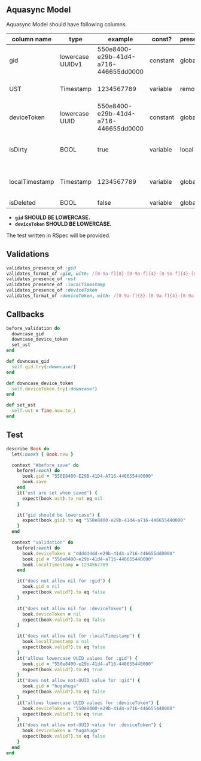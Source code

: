 Aquasync Model
---

Aquasync Model should have following columns.

|column name   |type     |example                             |const?  |presence |origin |description|
|--------------|---------|------------------------------------|--------|---------|-------|-----------|
|gid           |lowercase UUIDv1   |550e8400-e29b-41d4-a716-446655dd0000|constant|global   |local  |generated locally when object created|
|UST           |Timestamp|1234567789                          |variable|remote   |remote |time when the data get merged to the master|
|deviceToken   |lowercase UUID     |550e8400-e29b-41d4-a716-446655dd0000|constant|global   |local  |notate which device is the origin of the data|
|isDirty       |BOOL     |true                                |variable|local    |local  |true when modified/created (do not set while synchronization)|
|localTimestamp|Timestamp|1234567789                          |variable|global   |local  |time when last modified (do not set while synchronization)|
|isDeleted     |BOOL     |false                               |variable|global   |local  |for soft deletion|

- **`gid` SHOULD BE LOWERCASE.**
- **`deviceToken` SHOULD BE LOWERCASE.**

The test written in RSpec will be provided.

Validations
---

```rb
validates_presence_of :gid
validates_format_of :gid, with: /[0-9a-f]{8}-[0-9a-f]{4}-[0-9a-f]{4}-[0-9a-f]{4}-[0-9a-f]{12}/
validates_presence_of :ust
validates_presence_of :localTimestamp
validates_presence_of :deviceToken
validates_format_of :deviceToken, with: /[0-9a-f]{8}-[0-9a-f]{4}-[0-9a-f]{4}-[0-9a-f]{4}-[0-9a-f]{12}/
```

Callbacks
---

```rb
before_validation do
  downcase_gid
  downcase_device_token
  set_ust
end

def downcase_gid
  self.gid.try(:downcase!)
end

def downcase_device_token
  self.deviceToken.try(:downcase!)
end

def set_ust
  self.ust = Time.now.to_i
end
```

Test
---

```rb
describe Book do
  let(:book) { Book.new }

  context "#before_save" do
    before(:each) do
      book.gid = "550E8400-E29B-41D4-A716-446655440000"
      book.save
    end
    it("ust are set when saved") {
      expect(book.ust).to_not eq nil
    }

    it("gid should be lowercase") {
      expect(book.gid).to eq "550e8400-e29b-41d4-a716-446655440000"
    }
  end

  context "validation" do
    before(:each) do
      book.deviceToken = "dddddddd-e29b-41d4-a716-446655dd0000"
      book.gid = "550e8400-e29b-41d4-a716-446655440000"
      book.localTimestamp = 1234567789
    end

    it("does not allow nil for :gid") {
      book.gid = nil
      expect(book.valid?).to eq false
    }

    it("does not allow nil for :deviceToken") {
      book.deviceToken = nil
      expect(book.valid?).to eq false
    }

    it("does not allow nil for :localTimestamp") {
      book.localTimestamp = nil
      expect(book.valid?).to eq false
    }
    it("allows lowercase UUID values for :gid") {
      book.gid = "550e8400-e29b-41d4-a716-446655440000"
      expect(book.valid?).to eq true
    }
    it("does not allow not-UUID value for :gid") {
      book.gid = "hugahuga"
      expect(book.valid?).to eq false
    }
    it("allows lowercase UUID values for :deviceToken") {
      book.deviceToken = "550e8400-e29b-41d4-a716-446655440000"
      expect(book.valid?).to eq true
    }
    it("does not allow not-UUID value for :deviceToken") {
      book.deviceToken = "hugahuga"
      expect(book.valid?).to eq false
    }
  end
end
```
